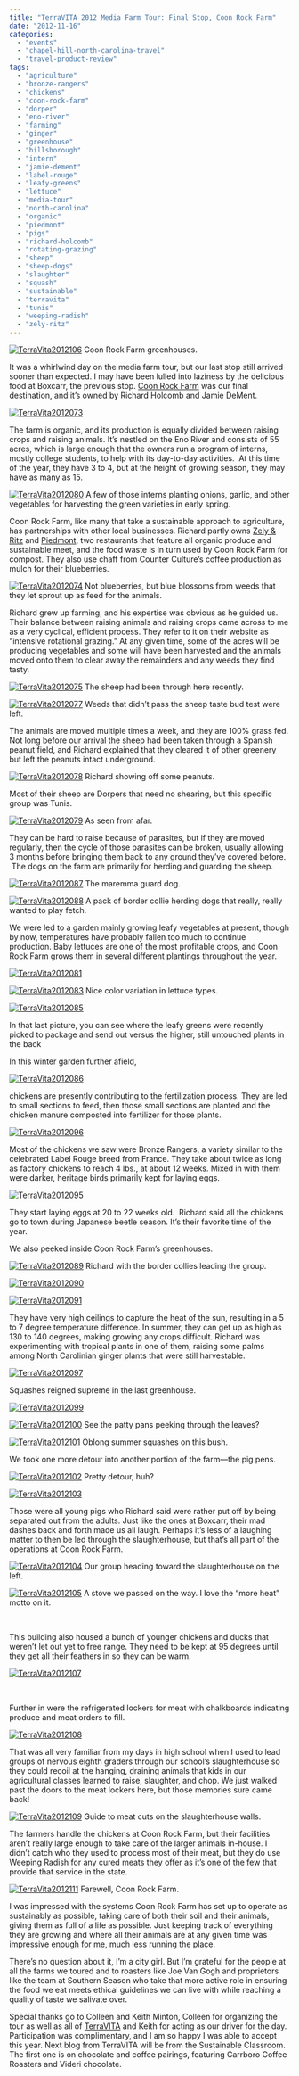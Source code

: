 ```yaml
---
title: "TerraVITA 2012 Media Farm Tour: Final Stop, Coon Rock Farm"
date: "2012-11-16"
categories:
  - "events"
  - "chapel-hill-north-carolina-travel"
  - "travel-product-review"
tags:
  - "agriculture"
  - "bronze-rangers"
  - "chickens"
  - "coon-rock-farm"
  - "dorper"
  - "eno-river"
  - "farming"
  - "ginger"
  - "greenhouse"
  - "hillsborough"
  - "intern"
  - "jamie-dement"
  - "label-rouge"
  - "leafy-greens"
  - "lettuce"
  - "media-tour"
  - "north-carolina"
  - "organic"
  - "piedmont"
  - "pigs"
  - "richard-holcomb"
  - "rotating-grazing"
  - "sheep"
  - "sheep-dogs"
  - "slaughter"
  - "squash"
  - "sustainable"
  - "terravita"
  - "tunis"
  - "weeping-radish"
  - "zely-ritz"
---
```





<div class="caption">

[![](http://www.rebeccagomezfarrell.com/wp-content/uploads/2012/11/TerraVita2012106.jpg "TerraVita2012106")](http://www.rebeccagomezfarrell.com/wp-content/uploads/2012/11/TerraVita2012106.jpg) Coon Rock Farm greenhouses.</div>


It was a whirlwind day on the media farm tour, but our last stop still arrived sooner than expected. I may have been lulled into laziness by the delicious food at Boxcarr, the previous stop. [Coon Rock Farm](http://coonrockfarm.com/) was our final destination, and it’s owned by Richard Holcomb and Jamie DeMent.

[![](http://www.rebeccagomezfarrell.com/wp-content/uploads/2012/11/TerraVita2012073.jpg "TerraVita2012073")](http://www.rebeccagomezfarrell.com/wp-content/uploads/2012/11/TerraVita2012073.jpg)

The farm is organic, and its production is equally divided between raising crops and raising animals. It’s nestled on the Eno River and consists of 55 acres, which is large enough that the owners run a program of interns, mostly college students, to help with its day-to-day activities.  At this time of the year, they have 3 to 4, but at the height of growing season, they may have as many as 15.




<div class="caption">

[![](http://www.rebeccagomezfarrell.com/wp-content/uploads/2012/11/TerraVita2012080.jpg "TerraVita2012080")](http://www.rebeccagomezfarrell.com/wp-content/uploads/2012/11/TerraVita2012080.jpg) A few of those interns planting onions, garlic, and other vegetables for harvesting the green varieties in early spring.</div>


Coon Rock Farm, like many that take a sustainable approach to agriculture, has partnerships with other local businesses. Richard partly owns [Zely & Ritz](http://zelyandritz.com/) and [Piedmont](http://piedmontrestaurant.com/), two restaurants that feature all organic produce and sustainable meet, and the food waste is in turn used by Coon Rock Farm for compost. They also use chaff from Counter Culture’s coffee production as mulch for their blueberries.




<div class="caption">

[![](http://www.rebeccagomezfarrell.com/wp-content/uploads/2012/11/TerraVita2012074.jpg "TerraVita2012074")](http://www.rebeccagomezfarrell.com/wp-content/uploads/2012/11/TerraVita2012074.jpg) Not blueberries, but blue blossoms from weeds that they let sprout up as feed for the animals.</div>


Richard grew up farming, and his expertise was obvious as he guided us. Their balance between raising animals and raising crops came across to me as a very cyclical, efficient process. They refer to it on their website as “intensive rotational grazing.” At any given time, some of the acres will be producing vegetables and some will have been harvested and the animals moved onto them to clear away the remainders and any weeds they find tasty.




<div class="caption">

[![](http://www.rebeccagomezfarrell.com/wp-content/uploads/2012/11/TerraVita2012075.jpg "TerraVita2012075")](http://www.rebeccagomezfarrell.com/wp-content/uploads/2012/11/TerraVita2012075.jpg) The sheep had been through here recently.</div>





<div class="caption">

[![](http://www.rebeccagomezfarrell.com/wp-content/uploads/2012/11/TerraVita2012077.jpg "TerraVita2012077")](http://www.rebeccagomezfarrell.com/wp-content/uploads/2012/11/TerraVita2012077.jpg) Weeds that didn’t pass the sheep taste bud test were left.</div>


The animals are moved multiple times a week, and they are 100% grass fed. Not long before our arrival the sheep had been taken through a Spanish peanut field, and Richard explained that they cleared it of other greenery but left the peanuts intact underground.




<div class="caption">

[![](http://www.rebeccagomezfarrell.com/wp-content/uploads/2012/11/TerraVita2012078.jpg "TerraVita2012078")](http://www.rebeccagomezfarrell.com/wp-content/uploads/2012/11/TerraVita2012078.jpg) Richard showing off some peanuts.</div>


Most of their sheep are Dorpers that need no shearing, but this specific group was Tunis.




<div class="caption">

[![](http://www.rebeccagomezfarrell.com/wp-content/uploads/2012/11/TerraVita2012079.jpg "TerraVita2012079")](http://www.rebeccagomezfarrell.com/wp-content/uploads/2012/11/TerraVita2012079.jpg) As seen from afar.</div>


They can be hard to raise because of parasites, but if they are moved regularly, then the cycle of those parasites can be broken, usually allowing 3 months before bringing them back to any ground they’ve covered before.  The dogs on the farm are primarily for herding and guarding the sheep.




<div class="caption">

[![](http://www.rebeccagomezfarrell.com/wp-content/uploads/2012/11/TerraVita2012087.jpg "TerraVita2012087")](http://www.rebeccagomezfarrell.com/wp-content/uploads/2012/11/TerraVita2012087.jpg) The maremma guard dog.</div>





<div class="caption">

[![](http://www.rebeccagomezfarrell.com/wp-content/uploads/2012/11/TerraVita2012088.jpg "TerraVita2012088")](http://www.rebeccagomezfarrell.com/wp-content/uploads/2012/11/TerraVita2012088.jpg) A pack of border collie herding dogs that really, really wanted to play fetch.</div>


We were led to a garden mainly growing leafy vegetables at present, though by now, temperatures have probably fallen too much to continue production. Baby lettuces are one of the most profitable crops, and Coon Rock Farm grows them in several different plantings throughout the year.

[![](http://www.rebeccagomezfarrell.com/wp-content/uploads/2012/11/TerraVita2012081.jpg "TerraVita2012081")](http://www.rebeccagomezfarrell.com/wp-content/uploads/2012/11/TerraVita2012081.jpg)




<div class="caption">

[![](http://www.rebeccagomezfarrell.com/wp-content/uploads/2012/11/TerraVita2012083.jpg "TerraVita2012083")](http://www.rebeccagomezfarrell.com/wp-content/uploads/2012/11/TerraVita2012083.jpg) Nice color variation in lettuce types.</div>


[![](http://www.rebeccagomezfarrell.com/wp-content/uploads/2012/11/TerraVita2012085.jpg "TerraVita2012085")](http://www.rebeccagomezfarrell.com/wp-content/uploads/2012/11/TerraVita2012085.jpg)

In that last picture, you can see where the leafy greens were recently picked to package and send out versus the higher, still untouched plants in the back

In this winter garden further afield,

[![](http://www.rebeccagomezfarrell.com/wp-content/uploads/2012/11/TerraVita2012086.jpg "TerraVita2012086")](http://www.rebeccagomezfarrell.com/wp-content/uploads/2012/11/TerraVita2012086.jpg)

chickens are presently contributing to the fertilization process. They are led to small sections to feed, then those small sections are planted and the chicken manure composted into fertilizer for those plants.

[![](http://www.rebeccagomezfarrell.com/wp-content/uploads/2012/11/TerraVita2012096.jpg "TerraVita2012096")](http://www.rebeccagomezfarrell.com/wp-content/uploads/2012/11/TerraVita2012096.jpg)

Most of the chickens we saw were Bronze Rangers, a variety similar to the celebrated Label Rouge breed from France. They take about twice as long as factory chickens to reach 4 lbs., at about 12 weeks. Mixed in with them were darker, heritage birds primarily kept for laying eggs.

[![](http://www.rebeccagomezfarrell.com/wp-content/uploads/2012/11/TerraVita2012095.jpg "TerraVita2012095")](http://www.rebeccagomezfarrell.com/wp-content/uploads/2012/11/TerraVita2012095.jpg)

They start laying eggs at 20 to 22 weeks old.  Richard said all the chickens go to town during Japanese beetle season. It’s their favorite time of the year.

We also peeked inside Coon Rock Farm’s greenhouses.




<div class="caption">

[![](http://www.rebeccagomezfarrell.com/wp-content/uploads/2012/11/TerraVita2012089.jpg "TerraVita2012089")](http://www.rebeccagomezfarrell.com/wp-content/uploads/2012/11/TerraVita2012089.jpg) Richard with the border collies leading the group.</div>


[![](http://www.rebeccagomezfarrell.com/wp-content/uploads/2012/11/TerraVita2012090.jpg "TerraVita2012090")](http://www.rebeccagomezfarrell.com/wp-content/uploads/2012/11/TerraVita2012090.jpg)

[![](http://www.rebeccagomezfarrell.com/wp-content/uploads/2012/11/TerraVita2012091.jpg "TerraVita2012091")](http://www.rebeccagomezfarrell.com/wp-content/uploads/2012/11/TerraVita2012091.jpg)

They have very high ceilings to capture the heat of the sun, resulting in a 5 to 7 degree temperature difference. In summer, they can get up as high as 130 to 140 degrees, making growing any crops difficult. Richard was experimenting with tropical plants in one of them, raising some palms among North Carolinian ginger plants that were still harvestable.

[![](http://www.rebeccagomezfarrell.com/wp-content/uploads/2012/11/TerraVita2012097.jpg "TerraVita2012097")](http://www.rebeccagomezfarrell.com/wp-content/uploads/2012/11/TerraVita2012097.jpg)

Squashes reigned supreme in the last greenhouse.

[![](http://www.rebeccagomezfarrell.com/wp-content/uploads/2012/11/TerraVita2012099.jpg "TerraVita2012099")](http://www.rebeccagomezfarrell.com/wp-content/uploads/2012/11/TerraVita2012099.jpg)




<div class="caption">

[![](http://www.rebeccagomezfarrell.com/wp-content/uploads/2012/11/TerraVita2012100.jpg "TerraVita2012100")](http://www.rebeccagomezfarrell.com/wp-content/uploads/2012/11/TerraVita2012100.jpg) See the patty pans peeking through the leaves?</div>





<div class="caption">

[![](http://www.rebeccagomezfarrell.com/wp-content/uploads/2012/11/TerraVita2012101.jpg "TerraVita2012101")](http://www.rebeccagomezfarrell.com/wp-content/uploads/2012/11/TerraVita2012101.jpg) Oblong summer squashes on this bush.</div>


We took one more detour into another portion of the farm—the pig pens.




<div class="caption">

[![](http://www.rebeccagomezfarrell.com/wp-content/uploads/2012/11/TerraVita2012102.jpg "TerraVita2012102")](http://www.rebeccagomezfarrell.com/wp-content/uploads/2012/11/TerraVita2012102.jpg) Pretty detour, huh?</div>


[![](http://www.rebeccagomezfarrell.com/wp-content/uploads/2012/11/TerraVita2012103.jpg "TerraVita2012103")](http://www.rebeccagomezfarrell.com/wp-content/uploads/2012/11/TerraVita2012103.jpg)

Those were all young pigs who Richard said were rather put off by being separated out from the adults. Just like the ones at Boxcarr, their mad dashes back and forth made us all laugh. Perhaps it’s less of a laughing matter to then be led through the slaughterhouse, but that’s all part of the operations at Coon Rock Farm.




<div class="caption">

[![](http://www.rebeccagomezfarrell.com/wp-content/uploads/2012/11/TerraVita2012104.jpg "TerraVita2012104")](http://www.rebeccagomezfarrell.com/wp-content/uploads/2012/11/TerraVita2012104.jpg) Our group heading toward the slaughterhouse on the left.</div>





<div class="caption">

[![](http://www.rebeccagomezfarrell.com/wp-content/uploads/2012/11/TerraVita2012105.jpg "TerraVita2012105")](http://www.rebeccagomezfarrell.com/wp-content/uploads/2012/11/TerraVita2012105.jpg) A stove we passed on the way. I love the “more heat” motto on it.</div>


 

This building also housed a bunch of younger chickens and ducks that weren’t let out yet to free range. They need to be kept at 95 degrees until they get all their feathers in so they can be warm.

[![](http://www.rebeccagomezfarrell.com/wp-content/uploads/2012/11/TerraVita2012107.jpg "TerraVita2012107")](http://www.rebeccagomezfarrell.com/wp-content/uploads/2012/11/TerraVita2012107.jpg)

 

Further in were the refrigerated lockers for meat with chalkboards indicating produce and meat orders to fill.

[![](http://www.rebeccagomezfarrell.com/wp-content/uploads/2012/11/TerraVita2012108.jpg "TerraVita2012108")](http://www.rebeccagomezfarrell.com/wp-content/uploads/2012/11/TerraVita2012108.jpg)

That was all very familiar from my days in high school when I used to lead groups of nervous eighth graders through our school’s slaughterhouse so they could recoil at the hanging, draining animals that kids in our agricultural classes learned to raise, slaughter, and chop. We just walked past the doors to the meat lockers here, but those memories sure came back!




<div class="caption">

[![](http://www.rebeccagomezfarrell.com/wp-content/uploads/2012/11/TerraVita2012109.jpg "TerraVita2012109")](http://www.rebeccagomezfarrell.com/wp-content/uploads/2012/11/TerraVita2012109.jpg) Guide to meat cuts on the slaughterhouse walls.</div>


The farmers handle the chickens at Coon Rock Farm, but their facilities aren’t really large enough to take care of the larger animals in-house. I didn’t catch who they used to process most of their meat, but they do use Weeping Radish for any cured meats they offer as it’s one of the few that provide that service in the state.




<div class="caption">

[![](http://www.rebeccagomezfarrell.com/wp-content/uploads/2012/11/TerraVita2012111.jpg "TerraVita2012111")](http://www.rebeccagomezfarrell.com/wp-content/uploads/2012/11/TerraVita2012111.jpg) Farewell, Coon Rock Farm.</div>


I was impressed with the systems Coon Rock Farm has set up to operate as sustainably as possible, taking care of both their soil and their animals, giving them as full of a life as possible. Just keeping track of everything they are growing and where all their animals are at any given time was impressive enough for me, much less running the place.

There’s no question about it, I’m a city girl. But I’m grateful for the people at all the farms we toured and to roasters like Joe Van Gogh and proprietors like the team at Southern Season who take that more active role in ensuring the food we eat meets ethical guidelines we can live with while reaching a quality of taste we salivate over.

Special thanks go to Colleen and Keith Minton, Colleen for organizing the tour as well as all of [TerraVITA](http://terravitaevent.com "TerraVITA") and Keith for acting as our driver for the day. Participation was complimentary, and I am so happy I was able to accept this year. Next blog from TerraVITA will be from the Sustainable Classroom. The first one is on chocolate and coffee pairings, featuring Carrboro Coffee Roasters and Videri chocolate.
